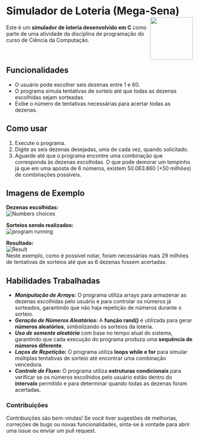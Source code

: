 
# Simulador de Loteria (Mega-Sena) <img align="right" src="https://github.com/andrepardinho/Simulador-Mega-Sena/assets/153616098/e39d5ee9-d55a-406d-a513-00d3128d7768" width="115"/> 


Este é um **simulador de loteria desenvolvido em C** como parte de uma atividade da disciplina de programação do curso de Ciência da Computação.

<br>

## Funcionalidades

- O usuário pode escolher seis dezenas entre 1 e 60.
- O programa simula tentativas de sorteio até que todas as dezenas escolhidas sejam sorteadas.
- Exibe o número de tentativas necessárias para acertar todas as dezenas.

## Como usar

1. Execute o programa.
2. Digite as seis dezenas desejadas, uma de cada vez, quando solicitado.
3. Aguarde até que o programa encontre uma combinação que corresponda às dezenas escolhidas. O que pode demorar um tempinho já que em uma aposta de 6 números, existem 50.063.860 (+50 milhões) de combinações possíveis.

## Imagens de Exemplo
**Dezenas escolhidas:** <br>
![Numbers choices](https://github.com/andrepardinho/Simulador-Mega-Sena/assets/153616098/2405b0b8-2859-4be9-8cf1-490d6bd70ac9)

**Sorteios sendo realizados:** <br>
![program running](https://github.com/andrepardinho/Simulador-Mega-Sena/assets/153616098/4c887d33-c0d5-49e6-b148-5a81437c7ec9)

**Resultado:** <br>
![Result](https://github.com/andrepardinho/Simulador-Mega-Sena/assets/153616098/b3ff87f6-0ebf-4b69-9cc0-3343485a002b) <br>
Neste exemplo, como é possivel notar, foram necessárias mais 29 milhões de tentativas de sorteios até que as 6 dezenas fossem acertadas.


## Habilidades Trabalhadas

- ***Manipulação de Arrays:*** O programa utiliza arrays para armazenar as dezenas escolhidas pelo usuário e para controlar os números já sorteados, garantindo que não haja repetição de números durante o sorteio.
- ***Geração de Números Aleatórios:*** A **função rand()** é utilizada para gerar **números aleatórios**, simbolizando os sorteios da loteria.
- ***Uso de semente aleatória*** com base no tempo atual do sistema, garantindo que cada execução do programa produza uma **sequência de números diferente**.
- ***Laços de Repetição:*** O programa utiliza **loops while e for** para simular múltiplas tentativas de sorteio até encontrar uma combinação vencedora.
- ***Controle de Fluxo:*** O programa utiliza **estruturas condicionais** para verificar se os números escolhidos pelo usuário estão dentro do **intervalo** permitido e para determinar quando todas as dezenas foram acertadas.

### Contribuições

Contribuições são bem-vindas! Se você tiver sugestões de melhorias, correções de bugs ou novas funcionalidades, sinta-se à vontade para abrir uma issue ou enviar um pull request.

